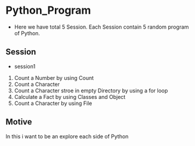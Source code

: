 # Python_Program
- Here we have total 5 Session. Each Session contain 5 random program of Python.

## Session

- session1<br/>
1) Count a Number by using Count
2) Count a Character
3) Count a Character stroe in empty Directory by using a for loop
4) Calculate a Fact by using Classes and Object
5) Count a Character by using File

## Motive
In this i want to be an explore each side of Python 
